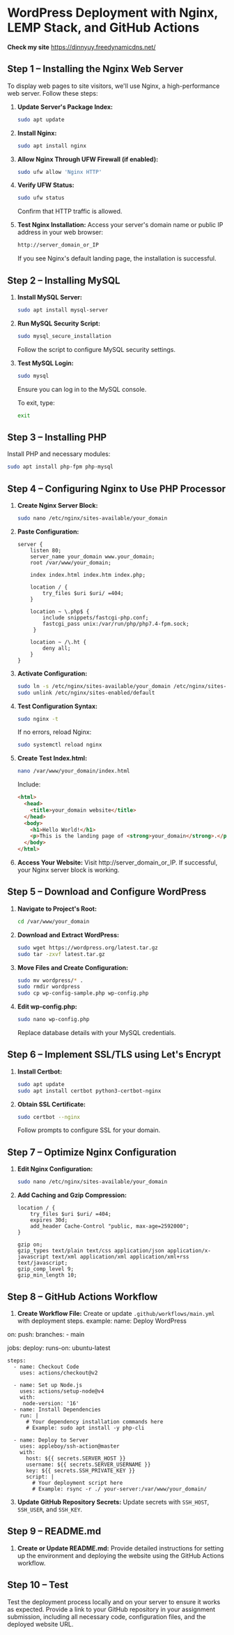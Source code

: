 # WordPress Deployment with Nginx, LEMP Stack, and GitHub Actions
**Check my site**
https://dinnyuy.freedynamicdns.net/

## Step 1 – Installing the Nginx Web Server

To display web pages to site visitors, we'll use Nginx, a high-performance web server. Follow these steps:

1. **Update Server's Package Index:**
    ```bash
    sudo apt update
    ```

2. **Install Nginx:**
    ```bash
    sudo apt install nginx
    ```

3. **Allow Nginx Through UFW Firewall (if enabled):**
    ```bash
    sudo ufw allow 'Nginx HTTP'
    ```

4. **Verify UFW Status:**
    ```bash
    sudo ufw status
    ```

    Confirm that HTTP traffic is allowed.

5. **Test Nginx Installation:**
    Access your server's domain name or public IP address in your web browser:
    ```bash
    http://server_domain_or_IP
    ```

    If you see Nginx's default landing page, the installation is successful.

## Step 2 – Installing MySQL

1. **Install MySQL Server:**
    ```bash
    sudo apt install mysql-server
    ```

2. **Run MySQL Security Script:**
    ```bash
    sudo mysql_secure_installation
    ```

   Follow the script to configure MySQL security settings.

3. **Test MySQL Login:**
    ```bash
    sudo mysql
    ```

    Ensure you can log in to the MySQL console.

   To exit, type:
    ```bash
    exit
    ```

## Step 3 – Installing PHP

Install PHP and necessary modules:

```bash
sudo apt install php-fpm php-mysql
```

## Step 4 – Configuring Nginx to Use PHP Processor

1. **Create Nginx Server Block:**
    ```bash
    sudo nano /etc/nginx/sites-available/your_domain
    ```

2. **Paste Configuration:**
    ```nginx
    server {
        listen 80;
        server_name your_domain www.your_domain;
        root /var/www/your_domain;

        index index.html index.htm index.php;

        location / {
            try_files $uri $uri/ =404;
        }

        location ~ \.php$ {
            include snippets/fastcgi-php.conf;
            fastcgi_pass unix:/var/run/php/php7.4-fpm.sock;
         }

        location ~ /\.ht {
            deny all;
        }
    }
    ```

3. **Activate Configuration:**
    ```bash
    sudo ln -s /etc/nginx/sites-available/your_domain /etc/nginx/sites-enabled/
    sudo unlink /etc/nginx/sites-enabled/default
    ```

4. **Test Configuration Syntax:**
    ```bash
    sudo nginx -t
    ```

    If no errors, reload Nginx:
    ```bash
    sudo systemctl reload nginx
    ```

5. **Create Test Index.html:**
    ```bash
    nano /var/www/your_domain/index.html
    ```

    Include:
    ```html
    <html>
      <head>
        <title>your_domain website</title>
      </head>
      <body>
        <h1>Hello World!</h1>
        <p>This is the landing page of <strong>your_domain</strong>.</p>
      </body>
    </html>
    ```

6. **Access Your Website:**
    Visit http://server_domain_or_IP. If successful, your Nginx server block is working.

## Step 5 – Download and Configure WordPress

1. **Navigate to Project's Root:**
    ```bash
    cd /var/www/your_domain
    ```

2. **Download and Extract WordPress:**
    ```bash
    sudo wget https://wordpress.org/latest.tar.gz
    sudo tar -zxvf latest.tar.gz
    ```

3. **Move Files and Create Configuration:**
    ```bash
    sudo mv wordpress/* .
    sudo rmdir wordpress
    sudo cp wp-config-sample.php wp-config.php
    ```

4. **Edit wp-config.php:**
    ```bash
    sudo nano wp-config.php
    ```

    Replace database details with your MySQL credentials.

## Step 6 – Implement SSL/TLS using Let's Encrypt

1. **Install Certbot:**
    ```bash
    sudo apt update
    sudo apt install certbot python3-certbot-nginx
    ```

2. **Obtain SSL Certificate:**
    ```bash
    sudo certbot --nginx
    ```

    Follow prompts to configure SSL for your domain.

## Step 7 – Optimize Nginx Configuration

1. **Edit Nginx Configuration:**
    ```bash
    sudo nano /etc/nginx/sites-available/your_domain
    ```

2. **Add Caching and Gzip Compression:**
    ```nginx
    location / {
        try_files $uri $uri/ =404;
        expires 30d;
        add_header Cache-Control "public, max-age=2592000";
    }

    gzip on;
    gzip_types text/plain text/css application/json application/x-javascript text/xml application/xml application/xml+rss text/javascript;
    gzip_comp_level 9;
    gzip_min_length 10;
    ```

## Step 8 – GitHub Actions Workflow

1. **Create Workflow File:**
    Create or update `.github/workflows/main.yml` with  deployment steps. example: 
   name: Deploy WordPress

on:
  push:
    branches:
      - main

jobs:
  deploy:
    runs-on: ubuntu-latest

    steps:
      - name: Checkout Code
        uses: actions/checkout@v2
      
      - name: Set up Node.js
        uses: actions/setup-node@v4
        with:
         node-version: '16'
      - name: Install Dependencies
        run: |
          # Your dependency installation commands here
          # Example: sudo apt install -y php-cli

      - name: Deploy to Server
        uses: appleboy/ssh-action@master
        with:
          host: ${{ secrets.SERVER_HOST }}
          username: ${{ secrets.SERVER_USERNAME }}
          key: ${{ secrets.SSH_PRIVATE_KEY }}
          script: |
            # Your deployment script here
            # Example: rsync -r ./ your-server:/var/www/your_domain/
   

3. **Update GitHub Repository Secrets:**
    Update secrets with `SSH_HOST`, `SSH_USER`, and `SSH_KEY`.

## Step 9 – README.md

1. **Create or Update README.md:**
    Provide detailed instructions for setting up the environment and deploying the website using the GitHub Actions workflow. 

## Step 10 – Test 

Test the deployment process locally and on your server to ensure it works as expected. Provide a link to your GitHub repository in your assignment submission, including all necessary code, configuration files, and the deployed website URL.
